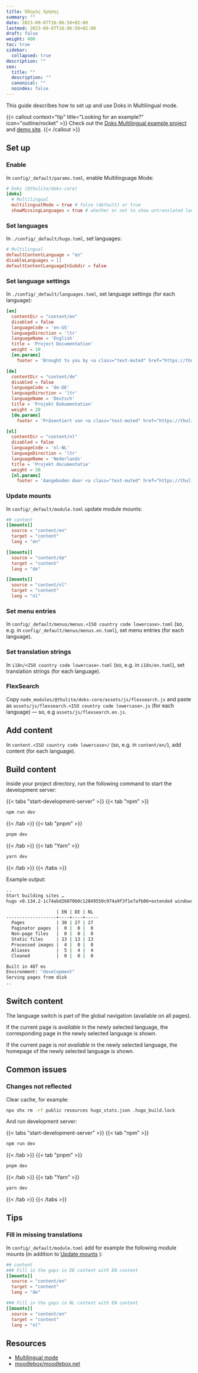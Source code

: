 ```yaml
---
title: Οδηγός Χρήσης
summary: ""
date: 2023-09-07T16:06:50+02:00
lastmod: 2023-09-07T16:06:50+02:00
draft: false
weight: 400
toc: true
sidebar:
  collapsed: true
description: ""
seo:
  title: ""
  description: ""
  canonical: ""
  noindex: false
---
```

This guide describes how to set up and use Doks in Multilingual mode.

{{< callout context="tip" title="Looking for an example?" icon="outline/rocket" >}}
Check out the [Doks Multilingual example project](https://github.com/thuliteio/doks-multilingual) and [demo site](https://profound-caramel-63661a.netlify.app/).
{{< /callout >}}

## Set up

### Enable

In `config/_default/params.toml`, enable Multilinguage Mode:

```toml
# Doks (@thulite/doks-core)
[doks]
  # Multilingual
  multilingualMode = true # false (default) or true
  showMissingLanguages = true # whether or not to show untranslated languages in the language menu; true (default) or false
```

### Set languages

In `./config/_default/hugo.toml`, set languages:

```toml
# Multilingual
defaultContentLanguage = "en"
disableLanguages = []
defaultContentLanguageInSubdir = false
```

### Set language settings

In `./config/_default/languages.toml`, set language settings (for each language):

```toml
[en]
  contentDir = "content/en"
  disabled = false
  languageCode = 'en-US'
  languageDirection = 'ltr'
  languageName = 'English'
  title = 'Project Documentation'
  weight = 10
  [en.params]
    footer = 'Brought to you by <a class="text-muted" href="https://thulite.io/">Thulite</a>'

[de]
  contentDir = "content/de"
  disabled = false
  languageCode = 'de-DE'
  languageDirection = 'ltr'
  languageName = 'Deutsch'
  title = 'Projekt Dokumentation'
  weight = 20
  [de.params]
    footer = 'Präsentiert von <a class="text-muted" href="https://thulite.io/">Thulite</a>'

[nl]
  contentDir = "content/nl"
  disabled = false
  languageCode = 'nl-NL'
  languageDirection = 'ltr'
  languageName = 'Nederlands'
  title = 'Projekt documentatie'
  weight = 30
  [nl.params]
    footer = 'Aangeboden door <a class="text-muted" href="https://thulite.io/">Thulite</a>'
```

### Update mounts

In `config/_default/module.toml` update module mounts:

```toml
## content
[[mounts]]
  source = "content/en"
  target = "content"
  lang = "en"

[[mounts]]
  source = "content/de"
  target = "content"
  lang = "de"

[[mounts]]
  source = "content/nl"
  target = "content"
  lang = "nl"
```

### Set menu entries

In `config/_default/menus/menus.<ISO country code lowercase>.toml` (so, e.g. in `config/_default/menus/menus.en.toml`), set menu entries (for each language).

### Set translation strings

In `i18n/<ISO country code lowercase>.toml` (so, e.g. in `i18n/en.toml`), set translation strings (for each language).

### FlexSearch

Copy `node_modules/@thulite/doks-core/assets/js/flexsearch.js` and paste as `assets/js/flexsearch.<ISO country code lowercase>.js` (for each language) — so, e.g `assets/js/flexsearch.en.js`.

## Add content

In `content.<ISO country code lowercase>/` (so, e.g. in `content/en/`), add content (for each language).

## Build content

Inside your project directory, run the following command to start the development server:

{{< tabs "start-development-server" >}}
{{< tab "npm" >}}

```bash
npm run dev
```

{{< /tab >}}
{{< tab "pnpm" >}}

```bash
pnpm dev
```

{{< /tab >}}
{{< tab "Yarn" >}}

```bash
yarn dev
```

{{< /tab >}}
{{< /tabs >}}

Example output:

```bash
..
Start building sites …
hugo v0.134.2-1c74abd26070b0c12849550c974a9f3f1e7afb06+extended windows/amd64 BuildDate=2024-09-10T10:46:33Z VendorInfo=gohugoio

                   | EN | DE | NL
-------------------+----+----+-----
  Pages            | 30 | 27 | 27
  Paginator pages  |  0 |  0 |  0
  Non-page files   |  0 |  0 |  0
  Static files     | 13 | 13 | 13
  Processed images |  4 |  0 |  0
  Aliases          |  5 |  4 |  4
  Cleaned          |  0 |  0 |  0

Built in 487 ms
Environment: "development"
Serving pages from disk
..
```

## Switch content

The language switch is part of the global navigation (available on all pages).

If the current page is *available* in the newly selected language, the corresponding page in the newly selected language is shown.

If the current page is *not available* in the newly selected language, the homepage of the newly selected language is shown.

## Common issues

### Changes not reflected

Clear cache, for example:

```bash
npx shx rm -rf public resources hugo_stats.json .hugo_build.lock
```

And run development server:

{{< tabs "start-development-server" >}}
{{< tab "npm" >}}

```bash
npm run dev
```

{{< /tab >}}
{{< tab "pnpm" >}}

```bash
pnpm dev
```

{{< /tab >}}
{{< tab "Yarn" >}}

```bash
yarn dev
```

{{< /tab >}}
{{< /tabs >}}

## Tips

### Fill in missing translations

In `config/_default/module.toml` add for example the following module mounts (in addition to [Update mounts](#update-mounts) ):

```toml
## content
### Fill in the gaps in DE content with EN content
[[mounts]]
  source = "content/en"
  target = "content"
  lang = "de"

### Fill in the gaps in NL content with EN content
[[mounts]]
  source = "content/en"
  target = "content"
  lang = "nl"
```

## Resources

* [Multilingual mode](https://gohugo.io/content-management/multilingual/)
* [moodlebox/moodlebox.net](https://github.com/moodlebox/moodlebox.net)
